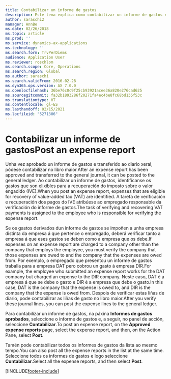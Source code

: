 ```yaml
---
title: Contabilizar un informe de gastos
description: Este tema explica como contabilizar un informe de gastos no libro maior.
author: saraschi2
manager: AnnBe
ms.date: 02/26/2018
ms.topic: article
ms.prod: ''
ms.service: dynamics-ax-applications
ms.technology: ''
ms.search.form: TrvPerDiems
audience: Application User
ms.reviewer: roschlom
ms.search.scope: Core, Operations
ms.search.region: Global
ms.author: saraschi
ms.search.validFrom: 2016-02-28
ms.dyn365.ops.version: AX 7.0.0
ms.openlocfilehash: 36be76c0c9f25cb93921acee36a820e276cad625
ms.sourcegitcommit: fa32b1893286f20271fa4ec4be8fc68bd135f53c
ms.translationtype: HT
ms.contentlocale: gl-ES
ms.lasthandoff: 02/15/2021
ms.locfileid: "5271306"
---
```

# <a name="post-an-expense-report"></a><span data-ttu-id="a2534-103">Contabilizar un informe de gastos</span><span class="sxs-lookup"><span data-stu-id="a2534-103">Post an expense report</span></span>

<span data-ttu-id="a2534-104">Unha vez aprobado un informe de gastos e transferido ao diario xeral, pódese contabilizar no libro maior.</span><span class="sxs-lookup"><span data-stu-id="a2534-104">After an expense report has been approved and transferred to the general journal, it can be posted to the general ledger.</span></span> <span data-ttu-id="a2534-105">Ao contabilizar un informe de gastos, identifícanse os gastos que son elixibles para a recuperación do imposto sobre o valor engadido (IVE).</span><span class="sxs-lookup"><span data-stu-id="a2534-105">When you post an expense report, expenses that are eligible for recovery of value-added tax (VAT) are identified.</span></span> <span data-ttu-id="a2534-106">A tarefa de verificación e recuperación dos pagos do IVE atribúese ao empregado responsable da verificación do informe de gastos.</span><span class="sxs-lookup"><span data-stu-id="a2534-106">The task of verifying and recovering VAT payments is assigned to the employee who is responsible for verifying the expense report.</span></span>

<span data-ttu-id="a2534-107">Se os gastos derivados dun informe de gastos se impoñen a unha empresa distinta da empresa á que pertence o empregado, deberá verificar tanto a empresa á que eses gastos se deben como a empresa que os debe.</span><span class="sxs-lookup"><span data-stu-id="a2534-107">If expenses on an expense report are charged to a company other than the company that employs the employee, you must verify the company that those expenses are owed to and the company that the expenses are owed from.</span></span> <span data-ttu-id="a2534-108">Por exemplo, o empregado que presentou un informe de gastos traballa para a empresa DAT pero cobrou un gasto á empresa DIR.</span><span class="sxs-lookup"><span data-stu-id="a2534-108">For example, the employee who submitted an expense report works for the DAT company but charged an expense to the DIR company.</span></span> <span data-ttu-id="a2534-109">Neste caso, DAT é a empresa á que se debe o gasto e DIR é a empresa que debe o gasto.</span><span class="sxs-lookup"><span data-stu-id="a2534-109">In this case, DAT is the company that the expense is owed to, and DIR is the company that the expense is owed from.</span></span> <span data-ttu-id="a2534-110">Despois de verificar estas liñas de diario, pode contabilizar as liñas de gasto no libro maior.</span><span class="sxs-lookup"><span data-stu-id="a2534-110">After you verify these journal lines, you can post the expense lines to the general ledger.</span></span>

<span data-ttu-id="a2534-111">Para contabilizar un informe de gastos, na páxina **Informes de gastos aprobados**, seleccione o informe de gastos e, a seguir, no panel de acción, seleccione **Contabilizar**.</span><span class="sxs-lookup"><span data-stu-id="a2534-111">To post an expense report, on the **Approved expense reports** page, select the expense report, and then, on the Action Pane, select **Post**.</span></span>

<span data-ttu-id="a2534-112">Tamén pode contabilizar todos os informes de gastos da lista ao mesmo tempo.</span><span class="sxs-lookup"><span data-stu-id="a2534-112">You can also post all the expense reports in the list at the same time.</span></span> <span data-ttu-id="a2534-113">Seleccione todos os informes de gastos e logo seleccione **Contabilizar**.</span><span class="sxs-lookup"><span data-stu-id="a2534-113">Select all the expense reports, and then select **Post**.</span></span>


[!INCLUDE[footer-include](../includes/footer-banner.md)]